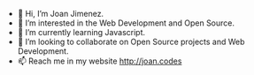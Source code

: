 - 👋 Hi, I’m Joan Jimenez.
- 👀 I’m interested in the Web Development and Open Source.
- 🌱 I’m currently learning Javascript.
- 💞️ I’m looking to collaborate on Open Source projects and Web Development.
- 📫 Reach me in my website http://joan.codes

<!---
joajimenez/joajimenez is a ✨ special ✨ repository because its `README.md` (this file) appears on your GitHub profile.
You can click the Preview link to take a look at your changes.
--->

